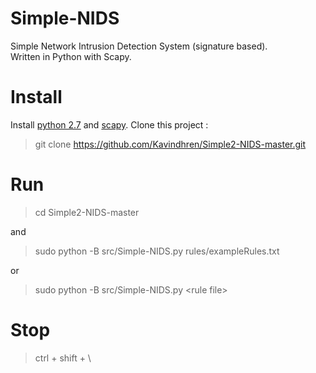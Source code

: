 # Simple-NIDS
Simple Network Intrusion Detection System (signature based).  
Written in Python with Scapy.

# Install

Install [python 2.7](https://www.python.org/downloads/) and  [scapy](http://scapy.readthedocs.io/en/latest/installation.html#installing-scapy-v2-x).
Clone this project :
> git clone https://github.com/Kavindhren/Simple2-NIDS-master.git

# Run
  > cd Simple2-NIDS-master

and
> sudo python -B src/Simple-NIDS.py rules/exampleRules.txt

or
> sudo python -B src/Simple-NIDS.py \<rule file\>

# Stop
> ctrl + shift + \

